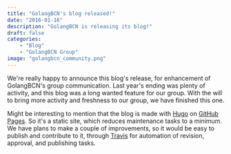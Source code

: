 ```yaml
---
title: "GolangBCN's blog released!"
date: "2016-01-16"
description: "GolangBCN is releasing its blog!"
draft: false
categories:
    - "Blog"
    - "GolangBCN Group"
image: "golangbcn_community.png"
---
```


We're really happy to announce this blog's release, for enhancement of GolangBCN's group communication.
Last year's ending was plenty of activity, and this blog was a long wanted feature for our group.
With the will to bring more activity and freshness to our group, we have finished this one.

Might be interesting to mention that the blog is made with [Hugo] on [GitHub Pages].
So it's a static site, which reduces maintenance tasks to a minimum.
We have plans to make a couple of improvements, so it would be easy to publish and contribute to it, through [Travis] for automation of revision, approval, and publishing tasks.

  [Hugo]: https://gohugo.io/ "Hugo"
  [GitHub Pages]: https://pages.github.com/ "GitHub Pages"
  [Travis]: https://travis-ci.org/ "Travis CI"
